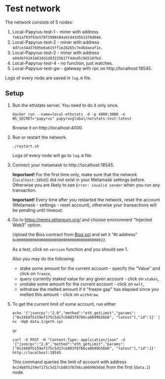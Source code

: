 Test network
============

The network consists of 5 nodes:

1. Local-Papyrus-test-1 - miner with address
   `fe61af93f93e578f3986584a91443d5b1378d04b`.
2. Local-Papyrus-test-2 - miner with address
   `4d7ce34437695e6a615ff1e28265c7e46daeaf1e`.
3. Local-Papyrus-test-2 - miner with address
   `e04db742d1b83dd1d03225617f4ded5c9d210fbd`.
4. Local-Papyrus-test-4 - no function, just watches.
5. Local-Papyrus-test-gw - gateway with rpc on http://localhost:18545.

Logs of every node are saved in `log.N` file.


Setup
-----

1.  Run the ethstats server. You need to do it only once.

        docker run --name=local-ethstats -d -p 4000:3000 -e WS_SECRET="papyrus" papyrusglobal/netstats:test-latest

    Browse it on http://localhost:4000.

2.  Run or restart the network.

        ./restart.sh

    Logs of every node will go to `log.N` file.

3.  Connect your metamask to http://localhost:18545.

    **Important!** For the first time only, make sure that the network
    (`localhost:18545`) did not exist in your Metamask settings
    before. Otherwise you are likely to see `Error: invalid sender` when you
    run any transaction.

    **Important!** Every time after you restarted the network, reset the account
    (Metamask - settings - reset account), otherwise your transactions will be
    pending until timeout.

4.  Go to https://remix.ethereum.org/ and choose environment "Injected Web3"
    option.

    Upload the Bios contract from [Bios.sol](contracts/Bios.sol) and set it
    "At address" `0x0000000000000000000000000000000000000022`.

    As a test, click on `version` function and you should see 1.

    Also you may do the following:
    * stake some amount for the current account - specify the "Value" and
      click on `freeze`,
    * query currently staked value for any given account - click on `stakes`,
    * unstake some amount for the current account - click on `melt`,
    * withdraw the melted amount if it "freeze gap" has elapsed since you
      melted this amount - click on `withdraw`.

5.  To get the current limit of some account, run either

        echo '{"jsonrpc":"2.0","method":"eth_getLimit","params":["0x24b8fb159ef175c5d17cb883f87b6ca0699b56b6", "latest"],"id":1}' | nc -Uq0 data.1/geth.ipc

    or

        curl -X POST -H "Content-Type: application/json" -d '{"jsonrpc":"2.0","method":"eth_getLimit","params":["0x24b8fb159ef175c5d17cb883f87b6ca0699b56b6", "latest"],"id":1}' http://localhost:18545

    This command queries the limit of account with address
    `0x24b8fb159ef175c5d17cb883f87b6ca0699b56b6` from the first (`data.1`) node.
